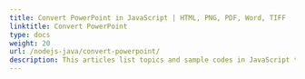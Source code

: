 ```yaml
---
title: Convert PowerPoint in JavaScript | HTML, PNG, PDF, Word, TIFF
linktitle: Convert PowerPoint
type: docs
weight: 20
url: /nodejs-java/convert-powerpoint/
description: This articles list topics and sample codes in JavaScript that can be used to convert PowerPoint (PPT, PPTX, ODP) to different formats like HTML, PNG, PDF, Word, TIFF etc. 
---
```


